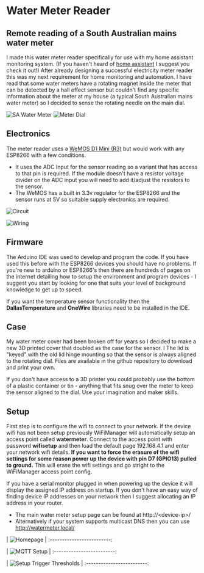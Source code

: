 # Water Meter Reader
## Remote reading of a South Australian mains water meter

I made this water meter reader specifically for use with my home assistant monitoring system.  (If you haven't heard of [home assistant](https://www.home-assistant.io/) I suggest you check it out!)  After already designing a successful electricity meter reader this was my next requirement for home monitoring and automation.
I have read that some water meters have a rotating magnet inside the meter that can be detected by a hall effect sensor but couldn't find any specific information about the meter at my house (a typical South Australian mains water meter) so I decided to sense the rotating needle on the main dial.

![SA Water Meter](https://github.com/CraigHoffmann/water-meter-reader/blob/master/Images/watermeter2.jpg?raw=true) ![Meter Dial](https://github.com/CraigHoffmann/water-meter-reader/blob/master/Images/watermeter3.JPG?raw=true)

## Electronics

The meter reader uses a [WeMOS D1 Mini (R3)](https://docs.wemos.cc/en/latest/d1/d1_mini.html) but would work with any ESP8266 with a few conditions.

* It uses the ADC Input for the sensor reading so a variant that has access to that pin is required.  If the module doesn't have a resistor voltage divider on the ADC input you will need to add it/adjust the resistors to the sensor.
* The WeMOS has a built in 3.3v regulator for the ESP8266 and the sensor runs at 5V so suitable supply electronics are required.


![Circuit](https://github.com/CraigHoffmann/water-meter-reader/blob/master/Circuit/watermeter-cct.jpg?raw=true)

![Wiring](https://github.com/CraigHoffmann/water-meter-reader/blob/master/Circuit/watermeter-wiring.jpg?raw=true)


## Firmware

The Arduino IDE was used to develop and program the code.  If you have used this before with the ESP8266 devices you should have no problems.  If you're new to arduino or ESP8266's then there are hundreds of pages on the internet detailing how to setup the environment and program devices - I suggest you start by looking for one that suits your level of background knowledge to get up to speed.

If you want the temperature sensor functionality then the **DallasTemperature** and **OneWire** libraries need to be installed in the IDE.

## Case

My water meter cover had been broken off for years so I decided to make a new 3D printed cover that doubled as the case for the sensor.  I  The lid is "keyed" with the old lid hinge mounting so that the sensor is always aligned to the rotating dial. Files are available in the github repository to download and print your own.

If you don't have access to a 3D printer you could probably use the bottom of a plastic container or tin - anything that fits snug over the meter to keep the sensor aligned to the dial.  Use your imagination and maker skills.

## Setup

First step is to configure the wifi to connect to your network.  If the device wifi has not been setup previously WiFiManager will automatically setup an access point called **watermeter**. Connect to the access point with password **wifisetup** and then load the default page 192.168.4.1 and enter your network wifi details.   **If you want to force the erasure of the wifi settings for some reason power up the device with pin D7 (GPIO13) pulled to ground.**  This will erase the wifi settings and go stright to the WiFiManager access point config.

If you have a serial monitor plugged in when powering up the device it will display the assigned IP address on startup.  If you don't have an easy way of finding device IP addresses on your network then I suggest allocating an IP address in your router.  

* The main water meter setup page can be found at http://\<device-ip\>/  
* Alternatively if your system supports multicast DNS then you can use http://watermeter.local/ 


| ![Homepage](https://github.com/CraigHoffmann/water-meter-reader/blob/master/Images/homepage.jpg?raw=true) |
:-------------------------:

| ![MQTT Setup](https://github.com/CraigHoffmann/water-meter-reader/blob/master/Images/mqttsetup.jpg?raw=true) | 
:-------------------------:
  
| ![Setup Trigger Thresholds](https://github.com/CraigHoffmann/water-meter-reader/blob/master/Images/setupchart.jpg?raw=true) |
:-------------------------:

